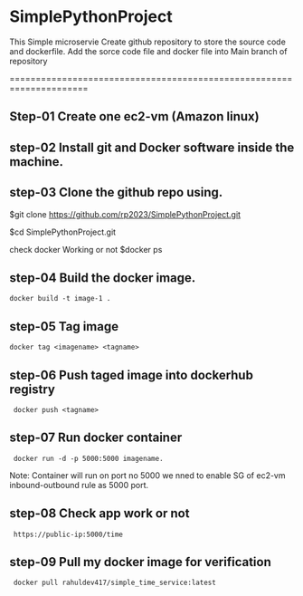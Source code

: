 # SimplePythonProject
This Simple microservie
Create github repository to store the source code and dockerfile.
Add the sorce code file and docker file into Main branch of repository

=====================================================================
  
  Step-01 Create one ec2-vm (Amazon linux)
  ---------------
  step-02 Install git and Docker software inside the machine.
  -----------------------------
  step-03 Clone the github repo using.
  --------------------------------------
  
   $git clone https://github.com/rp2023/SimplePythonProject.git
   
   $cd SimplePythonProject.git
   
  check docker Working or not
    $docker ps


  step-04 Build the docker image.
  --------------------------
  
    docker build -t image-1 . 
   
  step-05 Tag image
  ---------------------------
    docker tag <imagename> <tagname> 
   
  step-06 Push taged image into dockerhub registry
  -------------------------------------
     docker push <tagname>
   
  step-07 Run docker container
  --------------------------------
  
     docker run -d -p 5000:5000 imagename.
  Note: Container will run on port no 5000 we nned to enable SG of ec2-vm inbound-outbound rule as 5000 port.
        
  step-08 Check app work or not
  ---------------------------------------
     https://public-ip:5000/time

  step-09 Pull my docker image for verification
  ------------------------------------------------------
     docker pull rahuldev417/simple_time_service:latest
   
